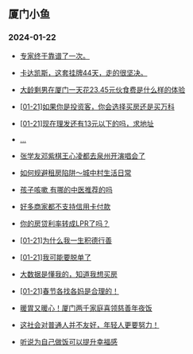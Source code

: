 ## 厦门小鱼 
### 2024-01-22

+ [专家终于靠谱了一次。](http://bbs.xmfish.com/read-htm-tid-18138418.html)

+ [卡达凯斯，这套挂牌44天，走的很坚决。](http://bbs.xmfish.com/read-htm-tid-18138577.html)

+ [大龄剩男在厦门一天花23.45元伙食费是什么样的体验](http://bbs.xmfish.com/read-htm-tid-18138502.html)

+ [[01-21]如果你是投资客，你会选择买房还是买万科](http://bbs.xmfish.com/read-htm-tid-18138458.html)

+ [[01-21]现在理发还有13元以下的吗，求地址](http://bbs.xmfish.com/read-htm-tid-18138525.html)

+ [...](http://bbs.xmfish.com/read-htm-tid-18138513.html)

+ [张学友邓紫棋王心凌都去泉州开演唱会了](http://bbs.xmfish.com/read-htm-tid-18138427.html)

+ [如何规避租房陷阱～城中村生活日常](http://bbs.xmfish.com/read-htm-tid-18138537.html)

+ [孩子咳嗽 有哪的中医推荐的吗](http://bbs.xmfish.com/read-htm-tid-18138408.html)

+ [好多商家都不支持信用卡付款](http://bbs.xmfish.com/read-htm-tid-18138543.html)

+ [你的房贷利率转成LPR了吗？](http://bbs.xmfish.com/read-htm-tid-18138417.html)

+ [[01-21]为什么我一生积德行善](http://bbs.xmfish.com/read-htm-tid-18138542.html)

+ [[01-21]我可能要脱单了](http://bbs.xmfish.com/read-htm-tid-18138692.html)

+ [大数据是懂我的，知道我想买房](http://bbs.xmfish.com/read-htm-tid-18138563.html)

+ [[01-21]春节各找各妈是合理的！](http://bbs.xmfish.com/read-htm-tid-18138748.html)

+ [暖胃又暖心！厦门两千家庭喜领慈善年夜饭](http://bbs.xmfish.com/read-htm-tid-18138572.html)

+ [这社会对普通人并不友好，年轻人更要努力！](http://bbs.xmfish.com/read-htm-tid-18138540.html)

+ [听说为自己做饭可以提升幸福感](http://bbs.xmfish.com/read-htm-tid-18138599.html)

